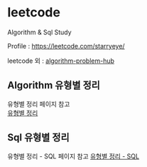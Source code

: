 # leetcode
  
Algorithm & Sql Study  
  
Profile : https://leetcode.com/starryeye/  

leetcode 외 : [algorithm-problem-hub](https://github.com/starryeye/algorithm-problem-hub)
  
## Algorithm 유형별 정리
  
유형별 정리 페이지 참고   
[유형별 정리](https://github.com/starryeye/leetcode/blob/main/%EC%9C%A0%ED%98%95%EB%B3%84%20%EC%A0%95%EB%A6%AC)  
  
## Sql 유형별 정리
  
유형별 정리 - SQL 페이지 참고
[유형별 정리 - SQL](https://github.com/starryeye/leetcode/blob/main/%EC%9C%A0%ED%98%95%EB%B3%84%20%EC%A0%95%EB%A6%AC%20-%20SQL)
  

